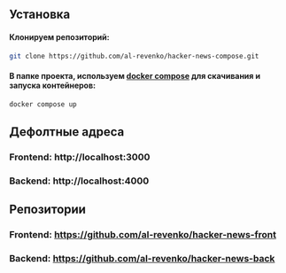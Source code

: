 ## Установка

#### Клонируем репозиторий:

```bash
git clone https://github.com/al-revenko/hacker-news-compose.git
```

#### В папке проекта, используем [docker compose](https://docs.docker.com/compose/) для скачивания и запуска контейнеров:

```bash
docker compose up
```

## Дефолтные адреса

### Frontend: http://localhost:3000
### Backend: http://localhost:4000

## Репозитории

### Frontend: https://github.com/al-revenko/hacker-news-front
### Backend: https://github.com/al-revenko/hacker-news-back
